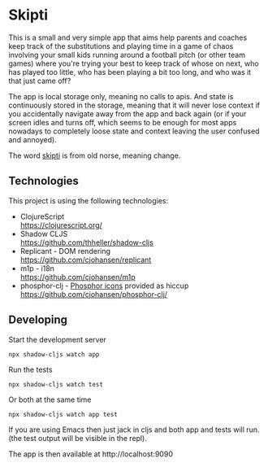 # Skipti

This is a small and very simple app that aims help parents and coaches keep track of the substitutions
and playing time in a game of chaos involving your small kids running around a football pitch (or other team games) where you're trying your best to keep track of whose on next, who has played too little, who has been playing a bit too long, and who was it that just came off?

The app is local storage only, meaning no calls to apis. And state is continuously stored
in the storage, meaning that it will never lose context if you accidentally navigate
away from the app and back again (or if your screen idles and turns off, which seems to be enough
for most apps nowadays to completely loose state and context leaving the user confused and annoyed).

The word [skipti](https://en.wiktionary.org/wiki/skipti) is from old norse, meaning change.

## Technologies

This project is using the following technologies:

- ClojureScript  
  https://clojurescript.org/
- Shadow CLJS  
  https://github.com/thheller/shadow-cljs
- Replicant - DOM rendering  
  https://github.com/cjohansen/replicant
- m1p - i18n  
  https://github.com/cjohansen/m1p
- phosphor-clj - [Phosphor icons](https://phosphoricons.com/) provided as hiccup  
  https://github.com/cjohansen/phosphor-clj/
  
## Developing

Start the development server

```bash
npx shadow-cljs watch app
```

Run the tests

```
npx shadow-cljs watch test
```

Or both at the same time

```
npx shadow-cljs watch app test
```

If you are using Emacs then just jack in cljs and both app and tests will run.
(the test output will be visible in the repl).

The app is then available at http://localhost:9090
